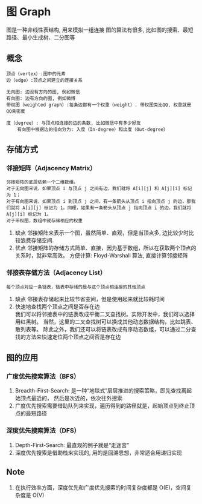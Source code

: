 
# 图 Graph 
图是一种非线性表结构, 用来模拟一组连接
图的算法有很多, 比如图的搜索、最短路径、最小生成树、二分图等
## 概念
    顶点（vertex）:图中的元素
    边（edge）:顶点之间建立的连接关系

    无向图: 边没有方向的图, 例如微信
    有向图: 边有方向的图, 例如微博
    带权图（weighted graph）:每条边都有一个权重（weight）. 带权图类比QQ, 权重就是QQ亲密度

    度（degree）: 与顶点相连接的边的条数, 比如微信中有多少好友
        有向图中根据边的指向分为: 入度（In-degree）和出度（Out-degree）

## 存储方式
### 邻接矩阵（Adjacency Matrix）
    邻接矩阵的底层依赖一个二维数组。
    对于无向图来说，如果顶点 i 与顶点 j 之间有边，我们就将 A[i][j] 和 A[j][i] 标记为 1；
    对于有向图来说，如果顶点 i 到顶点 j 之间，有一条箭头从顶点 i 指向顶点 j 的边，那我们就将 A[i][j] 标记为 1。同理，如果有一条箭头从顶点 j 指向顶点 i 的边，我们就将 A[j][i] 标记为 1。
    对于带权图，数组中就存储相应的权重
1. 缺点
    邻接矩阵来表示一个图，虽然简单、直观，但是当顶点多, 边比较少时比较浪费存储空间. 
2. 优点
    邻接矩阵的存储方式简单、直接，因为基于数组，所以在获取两个顶点的关系时，就非常高效。
    方便计算: Floyd-Warshall 算法, 直接计算邻接矩阵

### 邻接表存储方法（Adjacency List）
    每个顶点对应一条链表，链表中存储的是与这个顶点相连接的其他顶点
1. 缺点
    邻接表存储起来比较节省空间，但是使用起来就比较耗时间
2. 快速地查找两个顶点之间是否存在边    
我们可以将邻接表中的链表改成平衡二叉查找树。实际开发中，我们可以选择用红黑树。
当然，这里的二叉查找树可以换成其他动态数据结构，比如跳表、散列表等。
除此之外，我们还可以将链表改成有序动态数组，可以通过二分查找的方法来快速定位两个顶点之间否是存在边

## 图的应用 
### 广度优先搜索算法（BFS）
1. Breadth-First-Search: 是一种“地毯式”层层推进的搜索策略，即先查找离起始顶点最近的，
    然后是次近的，依次往外搜索
2. 广度优先搜索需要借助队列来实现，遍历得到的路径就是，起始顶点到终止顶点的最短路径
### 深度优先搜索算法（DFS）
1. Depth-First-Search: 最直观的例子就是“走迷宫”
2. 深度优先搜索是借助栈来实现的, 用的是回溯思想，非常适合用递归实现


## Note 
1. 在执行效率方面，深度优先和广度优先搜索的时间复杂度都是 O(E)，空间复杂度是 O(V)